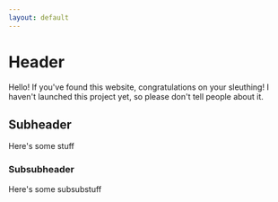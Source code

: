 ```yaml
---
layout: default
---
```


# Header

Hello! If you've found this website, congratulations on your sleuthing! I haven't launched this project yet, so please don't tell people about it.

## Subheader

Here's some stuff

### Subsubheader

Here's some subsubstuff

